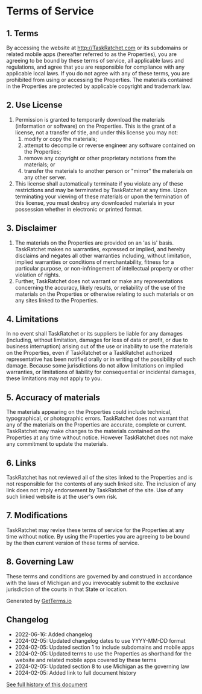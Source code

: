 # Terms of Service

## 1. Terms

By accessing the website at <http://TaskRatchet.com> or its subdomains or related mobile apps (hereafter referred to as the Properties), you are agreeing to be bound by these terms of service, all applicable laws and regulations, and agree that you are responsible for compliance with any applicable local laws. If you do not agree with any of these terms, you are prohibited from using or accessing the Properties. The materials contained in the Properties are protected by applicable copyright and trademark law.

## 2. Use License

1. Permission is granted to temporarily download the materials (information or software) on the Properties. This is the grant of a license, not a transfer of title, and under this license you may not:
   1. modify or copy the materials;
   2. attempt to decompile or reverse engineer any software contained on the Properties;
   3. remove any copyright or other proprietary notations from the materials; or
   4. transfer the materials to another person or "mirror" the materials on any other server.
2. This license shall automatically terminate if you violate any of these restrictions and may be terminated by TaskRatchet at any time. Upon terminating your viewing of these materials or upon the termination of this license, you must destroy any downloaded materials in your possession whether in electronic or printed format.

## 3. Disclaimer

1. The materials on the Properties are provided on an 'as is' basis. TaskRatchet makes no warranties, expressed or implied, and hereby disclaims and negates all other warranties including, without limitation, implied warranties or conditions of merchantability, fitness for a particular purpose, or non-infringement of intellectual property or other violation of rights.
2. Further, TaskRatchet does not warrant or make any representations concerning the accuracy, likely results, or reliability of the use of the materials on the Properties or otherwise relating to such materials or on any sites linked to the Properties.

## 4. Limitations

In no event shall TaskRatchet or its suppliers be liable for any damages (including, without limitation, damages for loss of data or profit, or due to business interruption) arising out of the use or inability to use the materials on the Properties, even if TaskRatchet or a TaskRatchet authorized representative has been notified orally or in writing of the possibility of such damage. Because some jurisdictions do not allow limitations on implied warranties, or limitations of liability for consequential or incidental damages, these limitations may not apply to you.

## 5. Accuracy of materials

The materials appearing on the Properties could include technical, typographical, or photographic errors. TaskRatchet does not warrant that any of the materials on the Properties are accurate, complete or current. TaskRatchet may make changes to the materials contained on the Properties at any time without notice. However TaskRatchet does not make any commitment to update the materials.

## 6. Links

TaskRatchet has not reviewed all of the sites linked to the Properties and is not responsible for the contents of any such linked site. The inclusion of any link does not imply endorsement by TaskRatchet of the site. Use of any such linked website is at the user's own risk.

## 7. Modifications

TaskRatchet may revise these terms of service for the Properties at any time without notice. By using the Properties you are agreeing to be bound by the then current version of these terms of service.

## 8. Governing Law

These terms and conditions are governed by and construed in accordance with the laws of Michigan and you irrevocably submit to the exclusive jurisdiction of the courts in that State or location.

Generated by [GetTerms.io](https://getterms.io/)

## Changelog

- 2022-06-16: Added changelog
- 2024-02-05: Updated changelog dates to use YYYY-MM-DD format
- 2024-02-05: Updated section 1 to include subdomains and mobile apps
- 2024-02-05: Updated terms to use the Properties as shorthand for the website and related mobile apps covered by these terms
- 2024-02-05: Updated section 8 to use Michigan as the governing law
- 2024-02-05: Added link to full document history

[See full history of this document](https://github.com/TaskRatchet/TaskRatchet.com/commits/master/src/terms.md)
